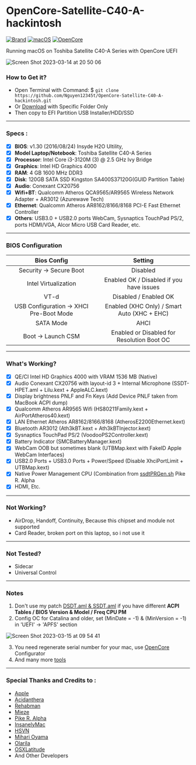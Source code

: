 # OpenCore-Satellite-C40-A-hackintosh

[![Brand](https://img.shields.io/badge/Satellite-C40A-yellow?style=flat&logo=toshiba)](https://www.toshiba.com/)
[![macOS](https://img.shields.io/badge/macOS-Catalina_v10.15.7-red?style=flat&logo=apple)](https://www.apple.com/macos/catalina/)
[![OpenCore](https://img.shields.io/badge/OpenCore-v0.9.0-blue?style=flat&logo=okta)](https://github.com/acidanthera/OpenCorePkg)

Running macOS on Toshiba Satellite C40-A Series with OpenCore UEFI
 
![Screen Shot 2023-03-14 at 20 50 06](https://user-images.githubusercontent.com/108976381/225186116-4082acbc-4423-4b14-b889-ddf82fc87876.png)

 
### How to Get it?

- Open Terminal with Command: $ `git clone https://github.com/Nguyen12345t/OpenCore-Satellite-C40-A-hackintosh.git`
- Or [Download](https://github.com/Nguyen12345t/OpenCore-Satellite-C40-A-hackintosh/archive/refs/heads/main.zip) with Specific Folder Only
- Then copy to EFI Partition USB Installer/HDD/SSD
 
--------------------------------------------------------------------------------------------
 
### Specs :

- [x] <b>BIOS</b>: v1.30 (2016/08/24) Insyde H2O Ultility,
- [x] <b>Model Laptop/Notebook</b>: Toshiba Satellite C40-A Series
- [x] <b>Processor</b>: Intel Core i3-3120M (3) @ 2.5 GHz Ivy Bridge
- [x] <b>Graphics</b>: Intel HD Graphics 4000
- [x] <b>RAM</b>: 4 GB 1600 MHz DDR3
- [x] <b>Disk</b>: 120GB SATA SSD Kingston SA400S37120G(GUID Partition Table)
- [x] <b>Audio</b>: Conexant CX20756
- [x] <b>Wifi+BT</b>: Qualcomm Atheros QCA9565/AR9565 Wireless Network Adapter + AR3012 (Azurewave Tech)
- [x] <b>Ethernet</b>: Qualcomm Atheros AR8162/8166/8168 PCI-E Fast Ethernet Controller
- [x] <b>Others</b>: USB3.0 + USB2.0 ports WebCam, Sysnaptics TouchPad PS/2, ports HDMI/VGA, Alcor Micro USB Card Reader, etc.

--------------------------------------------------------------------------------------------

### BIOS Configuration

Bios Config | Setting 
:---:| :---:
Security -> Secure Boot | Disabled
Intel Virtualization    | Enabled OK / Disabled if you have issues
VT-d | Disabled / Enabled OK
USB Configuration -> XHCI Pre-Boot Mode | Enabled (XHC Only) / Smart Auto (XHC + EHC)
SATA Mode | AHCI
Boot -> Launch CSM | Enabled or Disabled for Resolution Boot OC
 
--------------------------------------------------------------------------------------------
 
### What's Working?

- [x] QE/CI Intel HD Graphics 4000 with VRAM 1536 MB (Native)
- [x] Audio Conexant CX20756 with layout-id 3 + Internal Microphone (SSDT-HPET.aml + Lilu.kext + AppleALC.kext)
- [x] Display brightness PNLF and Fn Keys (Add Device PNLF taken from MacBook ACPI dump)
- [x] Qualcomm Atheros AR9565 Wifi (HS80211Family.kext + AirPortAtheros40.kext)
- [x] LAN Ethernet Atheros AR8162/8166/8168 (AtherosE2200Ethernet.kext)
- [x] Bluetooth AR3012 (Ath3kBT.kext + Ath3kBTInjector.kext)
- [x] Sysnaptics TouchPad PS/2 (VoodooPS2Controller.kext)
- [x] Battery Indicator (SMCBatteryManager.kext)
- [x] WebCam OOB but sometimes blank (UTBMap.kext with FakeID Apple WebCam Interfaces)
- [x] USB2.0 Ports + USB3.0 Ports + Power/Speed (Disable XhciPortLimit + UTBMap.kext)
- [x] Native Power Management CPU (Combination from [ssdtPRGen.sh](https://github.com/Piker-Alpha/ssdtPRGen.sh) Pike R. Alpha
- [x] HDMI, Etc.
 
--------------------------------------------------------------------------------------------
 
### Not Working?

- AirDrop, Handoff, Continuity, Because this chipset and module not supported
- Card Reader, broken port on this laptop, so i not use it

--------------------------------------------------------------------------------------------

### Not Tested?
 
 - Sidecar
 - Universal Control
 
--------------------------------------------------------------------------------------------
 
### Notes

1. Don't use my patch [DSDT.aml & SSDT.aml](https://github.com/Nguyen12345t/OpenCore-Satellite-C40-A-hackintosh/tree/main/OC/ACPI) if you have different <b>ACPI Tables / BIOS Version & Model / Freq CPU PM</b>
2. Config OC for Catalina and older, set (MinDate = -1) & (MinVersion = -1) in 'UEFI' -> 'APFS' section

![Screen Shot 2023-03-15 at 09 54 41](https://user-images.githubusercontent.com/108976381/225193292-d7be51be-3918-424e-ad7e-d0ab24b8bd61.png)

3. You need regenerate serial number for your mac, use [OpenCore](https://mackie100projects.altervista.org/download-opencore-configurator/) Configurator
4. And many more [tools](https://github.com/Nguyen12345t/OpenCore-Satellite-C40-A-hackintosh/tree/main/Tools)

--------------------------------------------------------------------------------------------
 
### Special Thanks and Credits to :

- [Apple](https://www.apple.com)
- [Acidanthera](https://github.com/acidanthera)
- [Rehabman](https://github.com/RehabMan)
- [Mieze](https://github.com/Mieze)
- [Pike R. Alpha](https://github.com/Piker-Alpha)
- [InsanelyMac](https://www.insanelymac.com)
- [HSVN](https://www.facebook.com/groups/hackintoshsvn)
- [Mihari Oyama](https://www.facebook.com/unicornhack)
- [Olarila](http://olarila.com)
- [OSXLatitude](https://osxlatitude.com)
- And Other Developers
